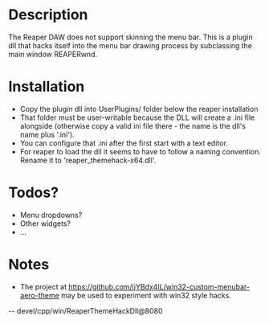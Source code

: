 # Description

The Reaper DAW does not support skinning the menu bar.
This is a plugin dll that hacks itself into the menu bar
drawing process by subclassing the main window REAPERwnd.

# Installation

* Copy the plugin dll into UserPlugins/ folder below the reaper installation
* That folder must be user-writable because the DLL will create a .ini file alongside (otherwise
copy a valid ini file there - the name is the dll's name plus '.ini').
* You can configure that .ini after the first start with a text editor.
* For reaper to load the dll it seems to have to follow a naming convention. Rename it to
'reaper_themehack-x64.dll'.

# Todos?

* Menu dropdowns?
* Other widgets?
* ...

# Notes

* The project at https://github.com/jjYBdx4IL/win32-custom-menubar-aero-theme may be used to experiment
with win32 style hacks.


--
devel/cpp/win/ReaperThemeHackDll@8080
